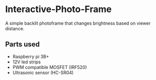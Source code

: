 # Interactive-Photo-Frame
A simple backlit photoframe that changes brightness based on viewer distance.

## Parts used
- Raspberry pi 3B+
- 12V led strips
- PWM compatible MOSFET (IRF520)
- Ultrasonic sensor (HC-SR04)
